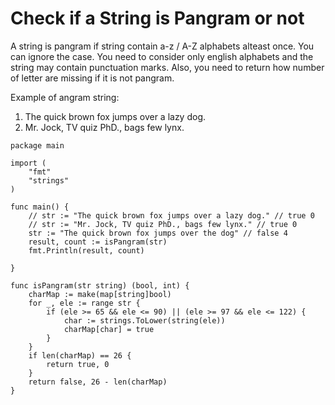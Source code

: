 # Check if a String is Pangram or not

A string is pangram if string contain a-z / A-Z alphabets alteast once. You can ignore the case. You need to consider only english alphabets and the string may contain punctuation marks. Also, you need to return how number of letter are missing if it is not pangram.

Example of angram string: 
1. The quick brown fox jumps over a lazy dog.
2. Mr. Jock, TV quiz PhD., bags few lynx.


```
package main

import (
	"fmt"
	"strings"
)

func main() {
	// str := "The quick brown fox jumps over a lazy dog." // true 0
	// str := "Mr. Jock, TV quiz PhD., bags few lynx." // true 0
	str := "The quick brown fox jumps over the dog" // false 4
	result, count := isPangram(str)
	fmt.Println(result, count)

}

func isPangram(str string) (bool, int) {
	charMap := make(map[string]bool)
	for _, ele := range str {
		if (ele >= 65 && ele <= 90) || (ele >= 97 && ele <= 122) {
			char := strings.ToLower(string(ele))
			charMap[char] = true
		}
	}
	if len(charMap) == 26 {
		return true, 0
	}
	return false, 26 - len(charMap)
}

```
